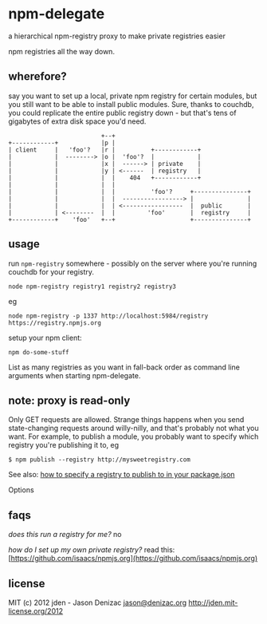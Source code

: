 # npm-delegate
a hierarchical npm-registry proxy to make private registries easier

npm registries all the way down.

## wherefore?

say you want to set up a local, private npm registry for certain modules, but you still want to be able to install public modules. Sure, thanks to couchdb, you could replicate the entire public registry down - but that's tens of gigabytes of extra disk space you'd need.


                              +--+
    +------------+            |p |
    | client     |   'foo'?   |r |          +------------+
    |            |  --------> |o |  'foo'?  |            |
    |            |            |x |  ------> | private    |
    |            |            |y | <------  | registry   |
    |            |            |  |    404   +------------+
    |            |            |  |
    |            |            |  |          'foo'?     +---------------+
    |            |            |  |  -----------------> |               |
    |            |            |  | <-----------------  |  public       |
    |            | <--------  |  |         'foo'       |  registry     |
    +------------+    'foo'   +--+                     +---------------+


## usage

run `npm-registry` somewhere - possibly on the server where you're running couchdb for your registry.

    node npm-registry registry1 registry2 registry3

eg

    node npm-registry -p 1337 http://localhost:5984/registry https://registry.npmjs.org

setup your npm client:

    npm do-some-stuff

List as many registries as you want in fall-back order as command line arguments when starting npm-delegate.

## note: proxy is read-only

Only GET requests are allowed. Strange things happens when you send state-changing requests around willy-nilly, and that's probably not what you want. For example, to publish a module, you probably want to specify which registry you're publishing it to, eg

    $ npm publish --registry http://mysweetregistry.com

See also: [how to specify a registry to publish to in your package.json](https://npmjs.org/doc/registry.html#I-don-t-want-my-package-published-in-the-official-registry-It-s-private)

Options

## faqs

*does this run a registry for me?*
no

*how do I set up my own private registry?*
read this: [https://github.com/isaacs/npmjs.org](https://github.com/isaacs/npmjs.org)

## license
MIT
(c) 2012 jden - Jason Denizac <jason@denizac.org>
http://jden.mit-license.org/2012